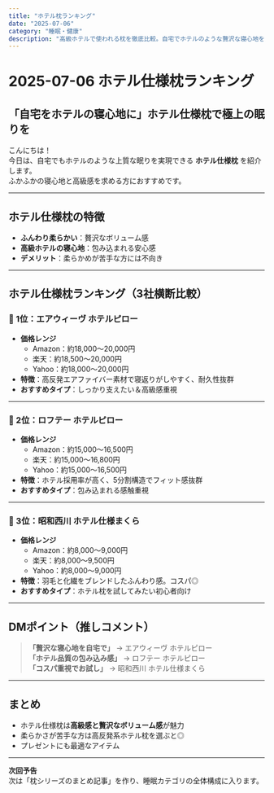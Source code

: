 ```yaml
---
title: "ホテル枕ランキング"
date: "2025-07-06"
category: "睡眠・健康"
description: "高級ホテルで使われる枕を徹底比較。自宅でホテルのような贅沢な寝心地を楽しめる枕ランキング"
---
```


# 2025-07-06 ホテル仕様枕ランキング

## 「自宅をホテルの寝心地に」ホテル仕様枕で極上の眠りを

こんにちは！  
今日は、自宅でもホテルのような上質な眠りを実現できる **ホテル仕様枕** を紹介します。  
ふかふかの寝心地と高級感を求める方におすすめです。

---

## ホテル仕様枕の特徴
- **ふんわり柔らかい**：贅沢なボリューム感
- **高級ホテルの寝心地**：包み込まれる安心感
- **デメリット**：柔らかめが苦手な方には不向き

---

## ホテル仕様枕ランキング（3社横断比較）

### 🥇 1位：エアウィーヴ ホテルピロー
- **価格レンジ**  
  - Amazon：約18,000〜20,000円  
  - 楽天：約18,500〜20,000円  
  - Yahoo：約18,000〜20,000円
- **特徴**：高反発エアファイバー素材で寝返りがしやすく、耐久性抜群
- **おすすめタイプ**：しっかり支えたい＆高級感重視

---

### 🥈 2位：ロフテー ホテルピロー
- **価格レンジ**  
  - Amazon：約15,000〜16,500円  
  - 楽天：約15,000〜16,800円  
  - Yahoo：約15,000〜16,500円
- **特徴**：ホテル採用率が高く、5分割構造でフィット感抜群
- **おすすめタイプ**：包み込まれる感触重視

---

### 🥉 3位：昭和西川 ホテル仕様まくら
- **価格レンジ**  
  - Amazon：約8,000〜9,000円  
  - 楽天：約8,000〜9,500円  
  - Yahoo：約8,000〜9,000円
- **特徴**：羽毛と化繊をブレンドしたふんわり感。コスパ◎
- **おすすめタイプ**：ホテル枕を試してみたい初心者向け

---

## DMポイント（推しコメント）
> **「贅沢な寝心地を自宅で」** → エアウィーヴ ホテルピロー  
> **「ホテル品質の包み込み感」** → ロフテー ホテルピロー  
> **「コスパ重視でお試し」** → 昭和西川 ホテル仕様まくら

---

## まとめ
- ホテル仕様枕は**高級感と贅沢なボリューム感**が魅力
- 柔らかさが苦手な方は高反発系ホテル枕を選ぶと◎
- プレゼントにも最適なアイテム

---

**次回予告**  
次は「枕シリーズのまとめ記事」を作り、睡眠カテゴリの全体構成に入ります。


